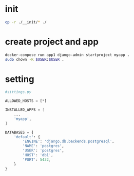 # init

```sh
cp -r ./__init/* ./
```

# create project and app
```sh
docker-compose run app1 django-admin startproject myapp .
sudo chown -R $USER:$USER .
```

# setting
```python
#sittings.py

ALLOWED_HOSTS = [*]

INSTALLED_APPS = [
    ...
    'myapp',
]

DATABASES = {
    'default': {
        'ENGINE': 'django.db.backends.postgresql',
        'NAME': 'postgres',
        'USER': 'postgres',
        'HOST': 'db1',
        'PORT': 5432,
    }
}
```

#